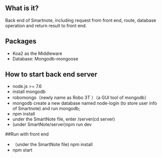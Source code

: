 ## What is it?
Back end of Smartnote, including request from front end, route, database operation and return result to front end.

	
## Packages

- Koa2 as the Middleware
- Database: Mongodb-mongoose


## How to start back end server

- node.js >= 7.6
- install mongodb 
- robomongo（newly name as Robo 3T ）（a GUI tool of mongodb）
- mongodb create a new database named node-login (to store user info of Smartnote) and run mongodb;
- npm install
- under the SmartNote file, enter /server(cd server)
- (under SmartNote/server)npm run dev


##Run with front end
- （under the SmartNote file) npm install
- npm start

